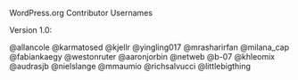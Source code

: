 WordPress.org Contributor Usernames

Version 1.0:

@allancole
@karmatosed
@kjellr
@yingling017
@mrasharirfan
@milana_cap
@fabiankaegy
@westonruter
@aaronjorbin
@netweb
@b-07
@khleomix
@audrasjb
@nielslange
@mmaumio
@richsalvucci
@littlebigthing